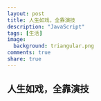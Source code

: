 ```yaml
---
layout: post
title: 人生如戏，全靠演技
description: "JavaScript"
tags: [生活]
image:
  background: triangular.png
comments: true
share: true
---
```


## 人生如戏，全靠演技